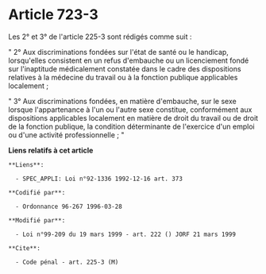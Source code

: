 # Article 723-3

Les 2° et 3° de l'article 225-3 sont rédigés comme suit :

" 2° Aux discriminations fondées sur l'état de santé ou le handicap, lorsqu'elles consistent en un refus d'embauche ou un
licenciement fondé sur l'inaptitude médicalement constatée dans le cadre des dispositions relatives à la médecine du travail
ou à la fonction publique applicables localement ;

" 3° Aux discriminations fondées, en matière d'embauche, sur le sexe lorsque l'appartenance à l'un ou l'autre sexe constitue,
conformément aux dispositions applicables localement en matière de droit du travail ou de droit de la fonction publique, la
condition déterminante de l'exercice d'un emploi ou d'une activité professionnelle ; "

**Liens relatifs à cet article**

	**Liens**:

	  - SPEC_APPLI: Loi n°92-1336 1992-12-16 art. 373

	**Codifié par**:

	  - Ordonnance 96-267 1996-03-28

	**Modifié par**:

	  - Loi n°99-209 du 19 mars 1999 - art. 222 () JORF 21 mars 1999

	**Cite**:

	  - Code pénal - art. 225-3 (M)
